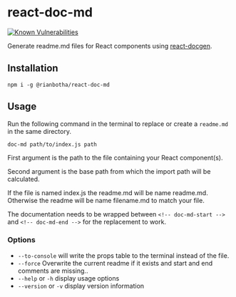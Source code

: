 # react-doc-md

[![Known Vulnerabilities](https://snyk.io/test/github/rianbotha/react-doc-md/badge.svg?targetFile=package.json)](https://snyk.io/test/github/rianbotha/react-doc-md?targetFile=package.json)

Generate readme.md files for React components using [react-docgen][].

[react-docgen]: https://github.com/reactjs/react-docgen

## Installation
```
npm i -g @rianbotha/react-doc-md
```

## Usage
Run the following command in the terminal to replace or create a `readme.md` in the same directory.
```
doc-md path/to/index.js path
```
First argument is the path to the file containing your React component(s).

Second argument is the base path from which the import path will be calculated.

If the file is named index.js the readme.md will be name readme.md. Otherwise the readme will be name filename.md to match your file.

The documentation needs to be wrapped between `<!-- doc-md-start -->` and `<!-- doc-md-end -->` for the replacement to work.

### Options

* `--to-console` will write the props table to the terminal instead of the file.
* `--force` Overwrite the current readme if it exists and start and end comments are missing..
* `--help` or `-h` display usage options
* `--version` or `-v` display version information
